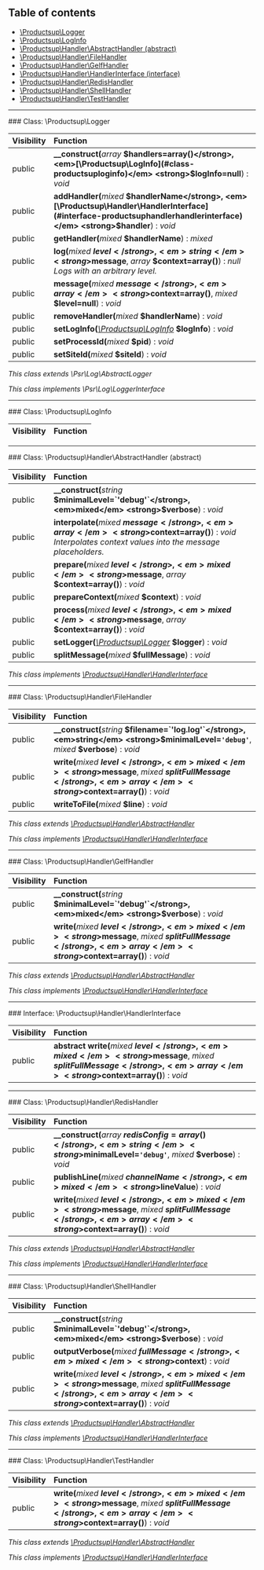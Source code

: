 ## Table of contents

- [\Productsup\Logger](#class-productsuplogger)
- [\Productsup\LogInfo](#class-productsuploginfo)
- [\Productsup\Handler\AbstractHandler (abstract)](#class-productsuphandlerabstracthandler-abstract)
- [\Productsup\Handler\FileHandler](#class-productsuphandlerfilehandler)
- [\Productsup\Handler\GelfHandler](#class-productsuphandlergelfhandler)
- [\Productsup\Handler\HandlerInterface (interface)](#interface-productsuphandlerhandlerinterface)
- [\Productsup\Handler\RedisHandler](#class-productsuphandlerredishandler)
- [\Productsup\Handler\ShellHandler](#class-productsuphandlershellhandler)
- [\Productsup\Handler\TestHandler](#class-productsuphandlertesthandler)

<hr /> 
### Class: \Productsup\Logger

| Visibility | Function |
|:-----------|:---------|
| public | <strong>__construct(</strong><em>array</em> <strong>$handlers=array()</strong>, <em>[\Productsup\LogInfo](#class-productsuploginfo)</em> <strong>$logInfo=null</strong>)</strong> : <em>void</em> |
| public | <strong>addHandler(</strong><em>mixed</em> <strong>$handlerName</strong>, <em>[\Productsup\Handler\HandlerInterface](#interface-productsuphandlerhandlerinterface)</em> <strong>$handler</strong>)</strong> : <em>void</em> |
| public | <strong>getHandler(</strong><em>mixed</em> <strong>$handlerName</strong>)</strong> : <em>mixed</em> |
| public | <strong>log(</strong><em>mixed</em> <strong>$level</strong>, <em>string</em> <strong>$message</strong>, <em>array</em> <strong>$context=array()</strong>)</strong> : <em>null</em><br /><em>Logs with an arbitrary level.</em> |
| public | <strong>message(</strong><em>mixed</em> <strong>$message</strong>, <em>array</em> <strong>$context=array()</strong>, <em>mixed</em> <strong>$level=null</strong>)</strong> : <em>void</em> |
| public | <strong>removeHandler(</strong><em>mixed</em> <strong>$handlerName</strong>)</strong> : <em>void</em> |
| public | <strong>setLogInfo(</strong><em>[\Productsup\LogInfo](#class-productsuploginfo)</em> <strong>$logInfo</strong>)</strong> : <em>void</em> |
| public | <strong>setProcessId(</strong><em>mixed</em> <strong>$pid</strong>)</strong> : <em>void</em> |
| public | <strong>setSiteId(</strong><em>mixed</em> <strong>$siteId</strong>)</strong> : <em>void</em> |

*This class extends \Psr\Log\AbstractLogger*

*This class implements \Psr\Log\LoggerInterface*

<hr /> 
### Class: \Productsup\LogInfo

| Visibility | Function |
|:-----------|:---------|

<hr /> 
### Class: \Productsup\Handler\AbstractHandler (abstract)

| Visibility | Function |
|:-----------|:---------|
| public | <strong>__construct(</strong><em>string</em> <strong>$minimalLevel=`'debug'`</strong>, <em>mixed</em> <strong>$verbose</strong>)</strong> : <em>void</em> |
| public | <strong>interpolate(</strong><em>mixed</em> <strong>$message</strong>, <em>array</em> <strong>$context=array()</strong>)</strong> : <em>void</em><br /><em>Interpolates context values into the message placeholders.</em> |
| public | <strong>prepare(</strong><em>mixed</em> <strong>$level</strong>, <em>mixed</em> <strong>$message</strong>, <em>array</em> <strong>$context=array()</strong>)</strong> : <em>void</em> |
| public | <strong>prepareContext(</strong><em>mixed</em> <strong>$context</strong>)</strong> : <em>void</em> |
| public | <strong>process(</strong><em>mixed</em> <strong>$level</strong>, <em>mixed</em> <strong>$message</strong>, <em>array</em> <strong>$context=array()</strong>)</strong> : <em>void</em> |
| public | <strong>setLogger(</strong><em>[\Productsup\Logger](#class-productsuplogger)</em> <strong>$logger</strong>)</strong> : <em>void</em> |
| public | <strong>splitMessage(</strong><em>mixed</em> <strong>$fullMessage</strong>)</strong> : <em>void</em> |

*This class implements [\Productsup\Handler\HandlerInterface](#interface-productsuphandlerhandlerinterface)*

<hr /> 
### Class: \Productsup\Handler\FileHandler

| Visibility | Function |
|:-----------|:---------|
| public | <strong>__construct(</strong><em>string</em> <strong>$filename=`'log.log'`</strong>, <em>string</em> <strong>$minimalLevel=`'debug'`</strong>, <em>mixed</em> <strong>$verbose</strong>)</strong> : <em>void</em> |
| public | <strong>write(</strong><em>mixed</em> <strong>$level</strong>, <em>mixed</em> <strong>$message</strong>, <em>mixed</em> <strong>$splitFullMessage</strong>, <em>array</em> <strong>$context=array()</strong>)</strong> : <em>void</em> |
| public | <strong>writeToFile(</strong><em>mixed</em> <strong>$line</strong>)</strong> : <em>void</em> |

*This class extends [\Productsup\Handler\AbstractHandler](#class-productsuphandlerabstracthandler-abstract)*

*This class implements [\Productsup\Handler\HandlerInterface](#interface-productsuphandlerhandlerinterface)*

<hr /> 
### Class: \Productsup\Handler\GelfHandler

| Visibility | Function |
|:-----------|:---------|
| public | <strong>__construct(</strong><em>string</em> <strong>$minimalLevel=`'debug'`</strong>, <em>mixed</em> <strong>$verbose</strong>)</strong> : <em>void</em> |
| public | <strong>write(</strong><em>mixed</em> <strong>$level</strong>, <em>mixed</em> <strong>$message</strong>, <em>mixed</em> <strong>$splitFullMessage</strong>, <em>array</em> <strong>$context=array()</strong>)</strong> : <em>void</em> |

*This class extends [\Productsup\Handler\AbstractHandler](#class-productsuphandlerabstracthandler-abstract)*

*This class implements [\Productsup\Handler\HandlerInterface](#interface-productsuphandlerhandlerinterface)*

<hr /> 
### Interface: \Productsup\Handler\HandlerInterface

| Visibility | Function |
|:-----------|:---------|
| public | <strong>abstract write(</strong><em>mixed</em> <strong>$level</strong>, <em>mixed</em> <strong>$message</strong>, <em>mixed</em> <strong>$splitFullMessage</strong>, <em>array</em> <strong>$context=array()</strong>)</strong> : <em>void</em> |

<hr /> 
### Class: \Productsup\Handler\RedisHandler

| Visibility | Function |
|:-----------|:---------|
| public | <strong>__construct(</strong><em>array</em> <strong>$redisConfig=array()</strong>, <em>string</em> <strong>$minimalLevel=`'debug'`</strong>, <em>mixed</em> <strong>$verbose</strong>)</strong> : <em>void</em> |
| public | <strong>publishLine(</strong><em>mixed</em> <strong>$channelName</strong>, <em>mixed</em> <strong>$lineValue</strong>)</strong> : <em>void</em> |
| public | <strong>write(</strong><em>mixed</em> <strong>$level</strong>, <em>mixed</em> <strong>$message</strong>, <em>mixed</em> <strong>$splitFullMessage</strong>, <em>array</em> <strong>$context=array()</strong>)</strong> : <em>void</em> |

*This class extends [\Productsup\Handler\AbstractHandler](#class-productsuphandlerabstracthandler-abstract)*

*This class implements [\Productsup\Handler\HandlerInterface](#interface-productsuphandlerhandlerinterface)*

<hr /> 
### Class: \Productsup\Handler\ShellHandler

| Visibility | Function |
|:-----------|:---------|
| public | <strong>__construct(</strong><em>string</em> <strong>$minimalLevel=`'debug'`</strong>, <em>mixed</em> <strong>$verbose</strong>)</strong> : <em>void</em> |
| public | <strong>outputVerbose(</strong><em>mixed</em> <strong>$fullMessage</strong>, <em>mixed</em> <strong>$context</strong>)</strong> : <em>void</em> |
| public | <strong>write(</strong><em>mixed</em> <strong>$level</strong>, <em>mixed</em> <strong>$message</strong>, <em>mixed</em> <strong>$splitFullMessage</strong>, <em>array</em> <strong>$context=array()</strong>)</strong> : <em>void</em> |

*This class extends [\Productsup\Handler\AbstractHandler](#class-productsuphandlerabstracthandler-abstract)*

*This class implements [\Productsup\Handler\HandlerInterface](#interface-productsuphandlerhandlerinterface)*

<hr /> 
### Class: \Productsup\Handler\TestHandler

| Visibility | Function |
|:-----------|:---------|
| public | <strong>write(</strong><em>mixed</em> <strong>$level</strong>, <em>mixed</em> <strong>$message</strong>, <em>mixed</em> <strong>$splitFullMessage</strong>, <em>array</em> <strong>$context=array()</strong>)</strong> : <em>void</em> |

*This class extends [\Productsup\Handler\AbstractHandler](#class-productsuphandlerabstracthandler-abstract)*

*This class implements [\Productsup\Handler\HandlerInterface](#interface-productsuphandlerhandlerinterface)*

